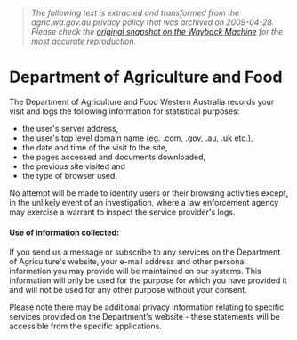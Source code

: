 > *The following text is extracted and transformed from the agric.wa.gov.au privacy policy that was archived on 2009-04-28. Please check the [original snapshot on the Wayback Machine](https://web.archive.org/web/20090428133509id_/http%3A//www.agric.wa.gov.au/privacy.htm) for the most accurate reproduction.*

# Department of Agriculture and Food

The Department of Agriculture and Food Western Australia records your visit and logs the following information for statistical purposes:

  * the user's server address,
  * the user's top level domain name (eg. .com, .gov, .au, .uk etc.),
  * the date and time of the visit to the site,
  * the pages accessed and documents downloaded,
  * the previous site visited and
  * the type of browser used.



No attempt will be made to identify users or their browsing activities except, in the unlikely event of an investigation, where a law enforcement agency may exercise a warrant to inspect the service provider's logs.

#### Use of information collected:

If you send us a message or subscribe to any services on the Department of Agriculture's website, your e-mail address and other personal information you may provide will be maintained on our systems. This information will only be used for the purpose for which you have provided it and will not be used for any other purpose without your consent.

Please note there may be additional privacy information relating to specific services provided on the Department's website - these statements will be accessible from the specific applications.
